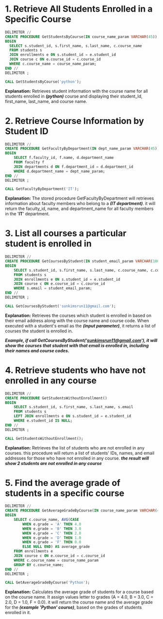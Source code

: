 # 1. Retrieve All Students Enrolled in a Specific Course
```sql
DELIMITER //
CREATE PROCEDURE GetStudentsByCourse(IN course_name_param VARCHAR(45))
BEGIN
  SELECT s.student_id, s.first_name, s.last_name, c.course_name
  FROM students s
  JOIN enrollments e ON s.student_id = e.student_id
  JOIN course c ON e.course_id = c.course_id
  WHERE c.course_name = course_name_param;
END //
DELIMITER ;

CALL GetStudentsByCourse('python');
```

**Explanation:** Retrieves student information with the course name for all students enrolled in ***(python)*** course and displaying their student_Id, first_name, last_name, and course name.

# 2. Retrieve Course Information by Student ID
```sql
DELIMITER //
CREATE PROCEDURE GetFacultyByDepartment(IN dept_name_param VARCHAR(45))
BEGIN
    SELECT f.faculty_id, f.name, d.department_name
    FROM faculty f
    JOIN departments d ON f.department_id = d.department_id
    WHERE d.department_name = dept_name_param;
END //
DELIMITER ;

CALL GetFacultyByDepartment('IT');
```

**Explanation:** The stored procedure GetFacultyByDepartment will retrieves information about faculty members who belong to a ***(IT department)***. it will return the faculty_id, name, and department_name for all faculty members in the '**IT**' department.

# 3. List all courses a particular student is enrolled in
```sql
DELIMITER //
CREATE PROCEDURE GetCoursesByStudent(IN student_email_param VARCHAR(100))
BEGIN
    SELECT s.student_id, s.first_name, s.last_name, c.course_name, c.course_code
    FROM students s
    JOIN enrollments e ON s.student_id = e.student_id
    JOIN course c ON e.course_id = c.course_id
    WHERE s.email = student_email_param;
END //
DELIMITER ;

CALL GetCoursesByStudent('sunkimsrun11@gmail.com');
```

**Explanation:** Retrieves the courses which student is enrolled in based on their email address along with the course name and course code. When executed with a student's email as the ***(input parameter)***, it returns a list of courses the student is enrolled in. 

***Example, if call GetCoursesByStudent('sunkimsrun11@gmail.com'), it will show the courses that student with that email is enrolled in, including their names and course codes.***


# 4. Retrieve students who have not enrolled in any course
```sql
DELIMITER //
CREATE PROCEDURE GetStudentsWithoutEnrollment()
BEGIN
    SELECT s.student_id, s.first_name, s.last_name, s.email
    FROM students s
    LEFT JOIN enrollments e ON s.student_id = e.student_id
    WHERE e.student_id IS NULL;
END //
DELIMITER ;

CALL GetStudentsWithoutEnrollment();
```

**Explanation:** Retrieves the list of students who are not enrolled in any courses. this procedure will return a list of students' IDs, names, and email addresses for those who have not enrolled in any course. ***the result will show 2 students are not enrolled in any course***


# 5. Find the average grade of students in a specific course
```sql
DELIMITER //
CREATE PROCEDURE GetAverageGradeByCourse(IN course_name_param VARCHAR(45))
BEGIN
    SELECT c.course_name, AVG(CASE 
        WHEN e.grade = 'A' THEN 4.0 
        WHEN e.grade = 'B' THEN 3.0 
        WHEN e.grade = 'C' THEN 2.0 
        WHEN e.grade = 'D' THEN 1.0 
        WHEN e.grade = 'F' THEN 0.0 
        ELSE NULL END) AS average_grade
    FROM enrollments e
    JOIN course c ON e.course_id = c.course_id
    WHERE c.course_name = course_name_param
    GROUP BY c.course_name;
END //
DELIMITER ;

CALL GetAverageGradeByCourse('Python');
```

**Explanation:** Calculates the average grade of students for a course based on the course name.  It assign values letter to grades (A = 4.0, B = 3.0, C = 2.0, D = 1.0, F = 0.0). it will return the course name and the average grade for the ***(example 'Python' course)***, based on the grades of students enrolled in it.

